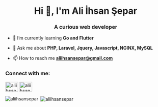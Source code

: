 <h1 align="center">Hi 👋, I'm Ali İhsan Şepar</h1>
<h3 align="center">A curious web developer</h3>

- 🌱 I’m currently learning **Go and Flutter**

- 💬 Ask me about **PHP, Laravel, Jquery, Javascript, NGINX, MySQL**

- 📫 How to reach me **aliihsansepar@gmail.com**

<h3 align="left">Connect with me:</h3>
<p align="left">
<a href="https://twitter.com/aliihsanse" target="blank"><img align="center" src="https://raw.githubusercontent.com/rahuldkjain/github-profile-readme-generator/master/src/images/icons/Social/twitter.svg" alt="aliihsanse" height="30" width="40" /></a>
<a href="https://linkedin.com/in/aliihsansepar" target="blank"><img align="center" src="https://raw.githubusercontent.com/rahuldkjain/github-profile-readme-generator/master/src/images/icons/Social/linked-in-alt.svg" alt="aliihsan-separ" height="30" width="40" /></a>
</p>


<p><img align="left" src="https://github-readme-stats.vercel.app/api/top-langs?username=aliihsansepar&show_icons=true&locale=en&layout=compact&border_color=DDDDDDFF&bg_color=00000000&text_color=AAAAAA&icon_color=FFA500&title_color=FFA500" alt="aliihsansepar" /></p>

<p>&nbsp;<img align="center" src="https://github-readme-stats.vercel.app/api?username=aliihsansepar&show_icons=true&locale=en&border_color=DDDDDDFF&bg_color=00000000&text_color=AAAAAA&icon_color=FFA500&title_color=FFA500" alt="aliihsansepar" /></p>
